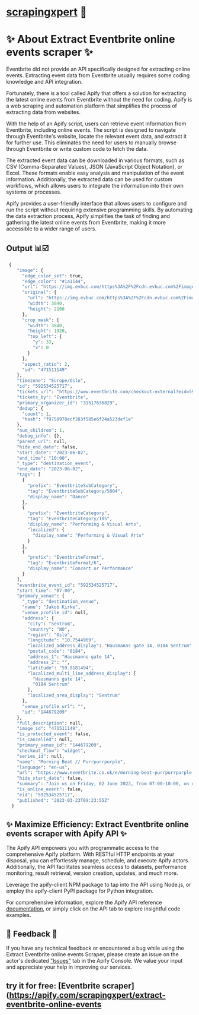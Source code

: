 # [scrapingxpert](https://apify.com/scrapingxpert/) 🧲

# ✨ About Extract Eventbrite online events scraper ✨

Eventbrite did not provide an API specifically designed for extracting online events. Extracting event data from Eventbrite usually requires some coding knowledge and API integration.

Fortunately, there is a tool called Apify that offers a solution for extracting the latest online events from Eventbrite without the need for coding. Apify is a web scraping and automation platform that simplifies the process of extracting data from websites.

With the help of an Apify script, users can retrieve event information from Eventbrite, including online events. The script is designed to navigate through Eventbrite's website, locate the relevant event data, and extract it for further use. This eliminates the need for users to manually browse through Eventbrite or write custom code to fetch the data.

The extracted event data can be downloaded in various formats, such as CSV (Comma-Separated Values), JSON (JavaScript Object Notation), or Excel. These formats enable easy analysis and manipulation of the event information. Additionally, the extracted data can be used for custom workflows, which allows users to integrate the information into their own systems or processes.

Apify provides a user-friendly interface that allows users to configure and run the script without requiring extensive programming skills. By automating the data extraction process, Apify simplifies the task of finding and gathering the latest online events from Eventbrite, making it more accessible to a wider range of users.



## Output 📊☑️
```python
 {
    "image": {
      "edge_color_set": true,
      "edge_color": "#1a1144",
      "url": "https://img.evbuc.com/https%3A%2F%2Fcdn.evbuc.com%2Fimages%2F471511149%2F213290840281%2F1%2Foriginal.20230317-140944?w=512&auto=format%2Ccompress&q=75&sharp=10&rect=0%2C33%2C3840%2C1920&s=1873a177ec2398c6354bdd89cd3cbc8a",
      "original": {
        "url": "https://img.evbuc.com/https%3A%2F%2Fcdn.evbuc.com%2Fimages%2F471511149%2F213290840281%2F1%2Foriginal.20230317-140944?auto=format%2Ccompress&q=75&sharp=10&s=643c2ee1ddb5ed71518da3c86a7c7ff7",
        "width": 3840,
        "height": 2160
      },
      "crop_mask": {
        "width": 3840,
        "height": 1920,
        "top_left": {
          "y": 33,
          "x": 0
        }
      },
      "aspect_ratio": 2,
      "id": "471511149"
    },
    "timezone": "Europe/Oslo",
    "id": "592534525717",
    "tickets_url": "https://www.eventbrite.com/checkout-external?eid=592534525717",
    "tickets_by": "Eventbrite",
    "primary_organizer_id": "31517636829",
    "dedup": {
      "count": 1,
      "hash": "f9750978ecf283f585e6f24a523def1e"
    },
    "num_children": 1,
    "debug_info": {},
    "parent_url": null,
    "hide_end_date": false,
    "start_date": "2023-06-02",
    "end_time": "10:00",
    "_type": "destination_event",
    "end_date": "2023-06-02",
    "tags": [
      {
        "prefix": "EventbriteSubCategory",
        "tag": "EventbriteSubCategory/5004",
        "display_name": "Dance"
      },
      {
        "prefix": "EventbriteCategory",
        "tag": "EventbriteCategory/105",
        "display_name": "Performing & Visual Arts",
        "localized": {
          "display_name": "Performing & Visual Arts"
        }
      },
      {
        "prefix": "EventbriteFormat",
        "tag": "EventbriteFormat/6",
        "display_name": "Concert or Performance"
      }
    ],
    "eventbrite_event_id": "592534525717",
    "start_time": "07:00",
    "primary_venue": {
      "_type": "destination_venue",
      "name": "Jakob Kirke",
      "venue_profile_id": null,
      "address": {
        "city": "Sentrum",
        "country": "NO",
        "region": "Oslo",
        "longitude": "10.7544969",
        "localized_address_display": "Hausmanns gate 14, 0184 Sentrum",
        "postal_code": "0184",
        "address_1": "Hausmanns gate 14",
        "address_2": "",
        "latitude": "59.9181494",
        "localized_multi_line_address_display": [
          "Hausmanns gate 14",
          "0184 Sentrum"
        ],
        "localized_area_display": "Sentrum"
      },
      "venue_profile_url": "",
      "id": "144679209"
    },
    "full_description": null,
    "image_id": "471511149",
    "is_protected_event": false,
    "is_cancelled": null,
    "primary_venue_id": "144679209",
    "checkout_flow": "widget",
    "series_id": null,
    "name": "Morning Beat // Purrpurrpurple",
    "language": "en-us",
    "url": "https://www.eventbrite.co.uk/e/morning-beat-purrpurrpurple-tickets-592534525717",
    "hide_start_date": false,
    "summary": "Join us on Friday, 02 June 2023, from 07:00-10:00, on our next adventure!",
    "is_online_event": false,
    "eid": "592534525717",
    "published": "2023-03-23T09:23:55Z"
  }

  ```




## ✨ Maximize Efficiency: Extract Eventbrite online events scraper with Apify API ✨


The Apify API empowers you with programmatic access to the comprehensive Apify platform. With RESTful HTTP endpoints at your disposal, you can effortlessly manage, schedule, and execute Apify actors. Additionally, the API facilitates seamless access to datasets, performance monitoring, result retrieval, version creation, updates, and much more.

Leverage the apify-client NPM package to tap into the API using Node.js, or employ the apify-client PyPI package for Python integration.

For comprehensive information, explore the Apify API reference [documentation](https://docs.apify.com/api/v2), or simply click on the API tab to explore insightful code examples.


## 💬 Feedback 💬

If you have any technical feedback or encountered a bug while using the Extract Eventbrite online events Scraper, please create an issue on the actor's dedicated ["Issues"](https://console.apify.com/actors/PmxIAXfwo0gUUNdG4/issues) tab in the Apify Console. We value your input and appreciate your help in improving our services.


## try it for free: [Eventbrite scraper](https://apify.com/scrapingxpert/extract-eventbrite-online-events
